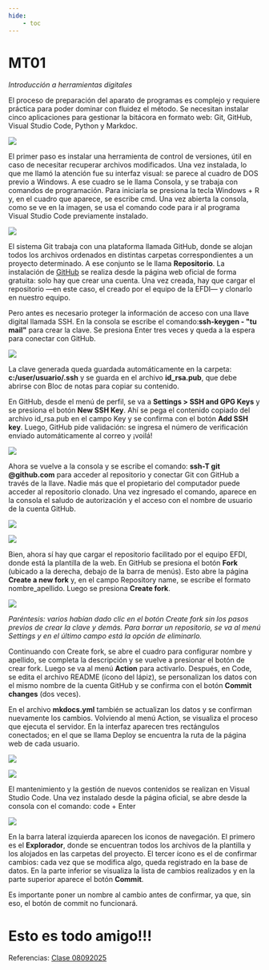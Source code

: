 ```yaml
---
hide:
    - toc
---
```


# MT01

*Introducción a herramientas digitales*

El proceso de preparación del aparato de programas es complejo y requiere práctica para poder dominar con fluidez el método. Se necesitan instalar cinco aplicaciones para gestionar la bitácora en formato web: Git, GitHub, Visual Studio Code, Python y Markdoc.

![](../images/ProcesoMT01.jpg)

El primer paso es instalar una herramienta de control de versiones, útil en caso de necesitar recuperar archivos modificados. Una vez instalada, lo que me llamó la atención fue su interfaz visual: se parece al cuadro de DOS previo a Windows. A ese cuadro se le llama Consola, y se trabaja con comandos de programación. Para iniciarla se presiona la tecla Windows + R y, en el cuadro que aparece, se escribe cmd. Una vez abierta la consola, como se ve en la imagen, se usa el comando code para ir al programa Visual Studio Code previamente instalado.

![](../images/capt-consola2.jpg)

El sistema Git trabaja con una plataforma llamada GitHub, donde se alojan todos los archivos ordenados en distintas carpetas correspondientes a un proyecto determinado. A ese conjunto se le llama **Repositorio**. La instalación de [GitHub](https://github.com/) se realiza desde la página web oficial de forma gratuita: solo hay que crear una cuenta. Una vez creada, hay que cargar el repositorio —en este caso, el creado por el equipo de la EFDI— y clonarlo en nuestro equipo.

Pero antes es necesario proteger la información de acceso con una llave digital llamada SSH. En la consola se escribe el comando:**ssh-keygen - "tu mail"** para crear la clave. Se presiona Enter tres veces y queda a la espera para conectar con GitHub.

![](../images/capt-consola4.png)

La clave generada queda guardada automáticamente en la carpeta: **c:/user/usuario/.ssh**
y se guarda en el archivo **id_rsa.pub**, que debe abrirse con Bloc de notas para copiar su contenido.

En GitHub, desde el menú de perfil, se va a **Settings > SSH and GPG Keys** y se presiona el botón **New SSH Key**. Ahí se pega el contenido copiado del archivo id_rsa.pub en el campo Key y se confirma con el botón **Add SSH key**. Luego, GitHub pide validación: se ingresa el número de verificación enviado automáticamente al correo y ¡voilá!

![](../images/capt-github1.png)

Ahora se vuelve a la consola y se escribe el comando: **ssh-T git @github.com** para acceder al repositorio y conectar Git con GitHub a través de la llave. Nadie más que el propietario del computador puede acceder al repositorio clonado. Una vez ingresado el comando, aparece en la consola el saludo de autorización y el acceso con el nombre de usuario de la cuenta GitHub.

![](../images/capt-consola5.png)

![](../images/capt-consola6.png)

Bien, ahora sí hay que cargar el repositorio facilitado por el equipo EFDI, donde está la plantilla de la web. En GitHub se presiona el botón **Fork** (ubicado a la derecha, debajo de la barra de menús). Esto abre la página **Create a new fork** y, en el campo Repository name, se escribe el formato nombre_apellido. Luego se presiona **Create fork**.

![](../images/Github-Fork.png)

*Paréntesis: varios habían dado clic en el botón Create fork sin los pasos previos de crear la clave y demás. Para borrar un repositorio, se va al menú Settings y en el último campo está la opción de eliminarlo.*

Continuando con Create fork, se abre el cuadro para configurar nombre y apellido, se completa la descripción y se vuelve a presionar el botón de crear fork. Luego se va al menú **Action** para activarlo. Después, en Code, se edita el archivo README (ícono del lápiz), se personalizan los datos con el mismo nombre de la cuenta GitHub y se confirma con el botón **Commit changes** (dos veces).

En el archivo **mkdocs.yml** también se actualizan los datos y se confirman nuevamente los cambios. Volviendo al menú Action, se visualiza el proceso que ejecuta el servidor. En la interfaz aparecen tres rectángulos conectados; en el que se llama Deploy se encuentra la ruta de la página web de cada usuario.

![](../images/Github-Action.png)

![](../images/Web.png)

El mantenimiento y la gestión de nuevos contenidos se realizan en Visual Studio Code. Una vez instalado desde la página oficial, se abre desde la consola con el comando:
code + Enter

![](../images/VSCode.png)

En la barra lateral izquierda aparecen los iconos de navegación. El primero es el **Explorador**, donde se encuentran todos los archivos de la plantilla y los alojados en las carpetas del proyecto. El tercer ícono es el de confirmar cambios: cada vez que se modifica algo, queda registrado en la base de datos. En la parte inferior se visualiza la lista de cambios realizados y en la parte superior aparece el botón **Commit**.

Es importante poner un nombre al cambio antes de confirmar, ya que, sin eso, el botón de commit no funcionará.

# Esto es todo amigo!!!

Referencias:
 [Clase 08092025](https://drive.google.com/file/d/1JcN2wm2ZFkcQxv9aJR2IO1RcNqV-d9-8/view)
 